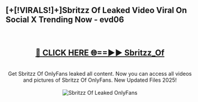 <h2>[+[!VIRALS!]+]Sbritzz Of Leaked Video Viral On Social X Trending Now - evd06</h2>
<br>
<div align="center">
<h2><a href="https://libra.edu.pl?Sbritzz_Of" rel="nofollow">🔴 CLICK HERE 🌐==►► Sbritzz_Of</a></h2>
<br>
Get Sbritzz Of OnlyFans leaked all content. Now you can access all videos and pictures of Sbritzz Of OnlyFans. New Updated Files 2025!
<br>
<br>
<a href="https://libra.edu.pl?Sbritzz_Of" rel="nofollow" data-target="animated-image.originalLink"><img src="https://i.ibb.co.com/WyWwxjT/player-gif2.gif" alt="Sbritzz Of Leaked OnlyFans" style="max-width: 100%; display: inline-block;" data-target="animated-image.originalImage"></a>
</div>
<br>